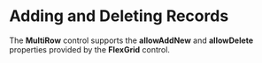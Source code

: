 Adding and Deleting Records
===========================

The **MultiRow** control supports the **allowAddNew** and **allowDelete**
properties provided by the **FlexGrid** control.